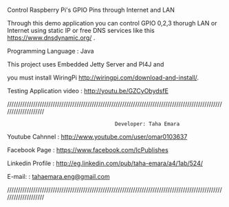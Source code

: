 Control Raspberry Pi's GPIO Pins through Internet and LAN 

Through this demo application you can control GPIO 0,2,3 thorugh LAN or Internet using static IP or free DNS services like this  https://www.dnsdynamic.org/ .

Programming Language : Java

This project uses Embedded Jetty Server and PI4J and 


you must install WiringPi http://wiringpi.com/download-and-install/.



Testing Application video : http://youtu.be/GZCyObydsfE


 
 ////////////////////////////////////////////////////////////////////////////////////////////////////////////////////

                                       Developer: Taha Emara


   Youtube Cahnnel  :  http://www.youtube.com/user/omar0103637

   Facebook Page    :  https://www.facebook.com/IcPublishes

   Linkedin Profile :  http://eg.linkedin.com/pub/taha-emara/a4/1ab/524/

   E-mail:          :  tahaemara.eng@gmail.com

////////////////////////////////////////////////////////////////////////////////////////////////////////////////////
